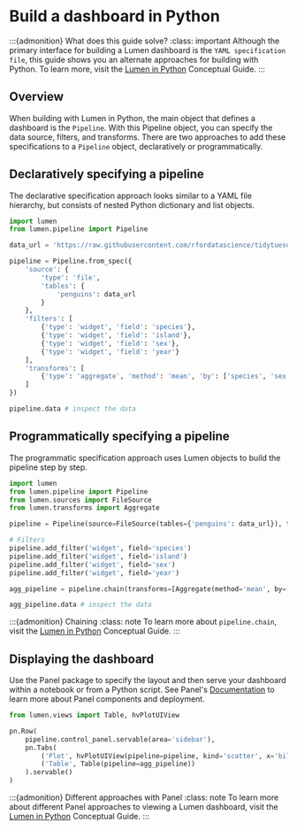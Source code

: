 # Build a dashboard in Python

:::{admonition} What does this guide solve?
:class: important
Although the primary interface for building a Lumen dashboard is the `YAML specification file`, this guide shows you an alternate approaches for building with Python. To learn more, visit the [Lumen in Python](../conceptual/lumen_python.md) Conceptual Guide.
:::


## Overview
When building with Lumen in Python, the main object that defines a dashboard is the `Pipeline`. With this Pipeline object, you can specify the data source, filters, and transforms. There are two approaches to add these specifications to a `Pipeline` object, declaratively or programmatically.

## Declaratively specifying a pipeline

The declarative specification approach looks similar to a YAML file hierarchy, but consists of nested Python dictionary and list objects.

```python
import lumen
from lumen.pipeline import Pipeline

data_url = 'https://raw.githubusercontent.com/rfordatascience/tidytuesday/master/data/2020/2020-07-28/penguins.csv'

pipeline = Pipeline.from_spec({
    'source': {
        'type': 'file',
        'tables': {
            'penguins': data_url
        }
    },
    'filters': [
        {'type': 'widget', 'field': 'species'},
        {'type': 'widget', 'field': 'island'},
        {'type': 'widget', 'field': 'sex'},
        {'type': 'widget', 'field': 'year'}
    ],
    'transforms': [
        {'type': 'aggregate', 'method': 'mean', 'by': ['species', 'sex', 'year']}
    ]
})

pipeline.data # inspect the data
```


## Programmatically specifying a pipeline

The programmatic specification approach uses Lumen objects to build the pipeline step by step.

```python
import lumen
from lumen.pipeline import Pipeline
from lumen.sources import FileSource
from lumen.transforms import Aggregate

pipeline = Pipeline(source=FileSource(tables={'penguins': data_url}), table='penguins')

# Filters
pipeline.add_filter('widget', field='species')
pipeline.add_filter('widget', field='island')
pipeline.add_filter('widget', field='sex')
pipeline.add_filter('widget', field='year')

agg_pipeline = pipeline.chain(transforms=[Aggregate(method='mean', by=['species', 'year'])])

agg_pipeline.data # inspect the data
```
:::{admonition} Chaining
:class: note
To learn more about `pipeline.chain`, visit the [Lumen in Python](../conceptual/lumen_python.md) Conceptual Guide.
:::

## Displaying the dashboard

Use the Panel package to specify the layout and then serve your dashboard within a notebook or from a Python script. See Panel's [Documentation](https://panel.holoviz.org/getting_started/index.html) to learn more about Panel components and deployment.

```python
from lumen.views import Table, hvPlotUIView

pn.Row(
    pipeline.control_panel.servable(area='sidebar'),
    pn.Tabs(
        ('Plot', hvPlotUIView(pipeline=pipeline, kind='scatter', x='bill_length_mm', y='bill_depth_mm', by='species')),
        ('Table', Table(pipeline=agg_pipeline))
    ).servable()
)
```

:::{admonition} Different approaches with Panel 
:class: note
To learn more about different Panel approaches to viewing a Lumen dashboard, visit the [Lumen in Python](../conceptual/lumen_python.md) Conceptual Guide.
:::

## 







